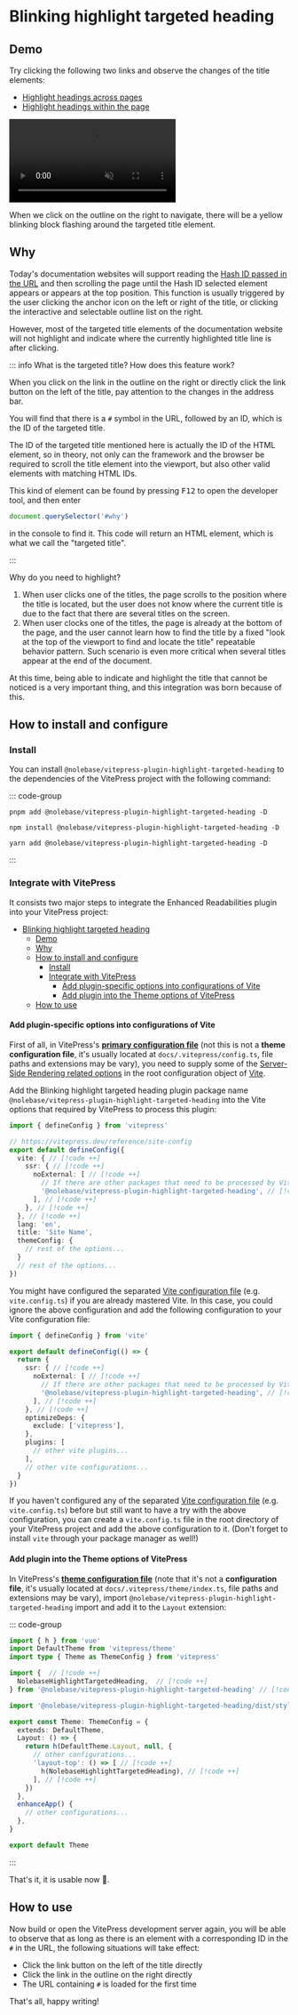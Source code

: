 # Blinking highlight targeted heading <Badge type="tip" text="v1.28.0" />

## Demo

Try clicking the following two links and observe the changes of the title elements:

- [Highlight headings across pages](/pages/en/guide/getting-started.html#getting-started)
- [Highlight headings within the page](#how-to-use)

<video controls muted>
  <source src="./assets/demo-video-1.en.mov">
</video>

When we click on the outline on the right to navigate, there will be a yellow blinking block flashing around the targeted title element.

## Why

Today's documentation websites will support reading the [Hash ID passed in the URL](https://developer.mozilla.org/en-US/docs/Web/API/Location/hash) and then scrolling the page until the Hash ID selected element appears or appears at the top position. This function is usually triggered by the user clicking the anchor icon on the left or right of the title, or clicking the interactive and selectable outline list on the right.

However, most of the targeted title elements of the documentation website will not highlight and indicate where the currently highlighted title line is after clicking.

::: info What is the targeted title? How does this feature work?

When you click on the link in the outline on the right or directly click the link button on the left of the title, pay attention to the changes in the address bar.

You will find that there is a `#` symbol in the URL, followed by an ID, which is the ID of the targeted title.

The ID of the targeted title mentioned here is actually the ID of the HTML element, so in theory, not only can the framework and the browser be required to scroll the title element into the viewport, but also other valid elements with matching HTML IDs.

This kind of element can be found by pressing <kbd>F12</kbd> to open the developer tool, and then enter

```js
document.querySelector('#why')
```

in the console to find it. This code will return an HTML element, which is what we call the "targeted title".

:::

Why do you need to highlight?

1. When user clicks one of the titles, the page scrolls to the position where the title is located, but the user does not know where the current title is due to the fact that there are several titles on the screen.
2. When user clocks one of the titles, the page is already at the bottom of the page, and the user cannot learn how to find the title by a fixed "look at the top of the viewport to find and locate the title" repeatable behavior pattern. Such scenario is even more critical when several titles appear at the end of the document.

At this time, being able to indicate and highlight the title that cannot be noticed is a very important thing, and this integration was born because of this.

## How to install and configure

### Install

You can install `@nolebase/vitepress-plugin-highlight-targeted-heading` to the dependencies of the VitePress project with the following command:

::: code-group

```shell [pnpm]
pnpm add @nolebase/vitepress-plugin-highlight-targeted-heading -D
```

```shell [npm]
npm install @nolebase/vitepress-plugin-highlight-targeted-heading -D
```

```shell [yarn]
yarn add @nolebase/vitepress-plugin-highlight-targeted-heading -D
```

:::

### Integrate with VitePress

It consists two major steps to integrate the Enhanced Readabilities plugin into your VitePress project:

- [Blinking highlight targeted heading ](#blinking-highlight-targeted-heading-)
  - [Demo](#demo)
  - [Why](#why)
  - [How to install and configure](#how-to-install-and-configure)
    - [Install](#install)
    - [Integrate with VitePress](#integrate-with-vitepress)
      - [Add plugin-specific options into configurations of Vite](#add-plugin-specific-options-into-configurations-of-vite)
      - [Add plugin into the Theme options of VitePress](#add-plugin-into-the-theme-options-of-vitepress)
  - [How to use](#how-to-use)

#### Add plugin-specific options into configurations of Vite

First of all, in VitePress's [**primary configuration file**](https://vitepress.dev/reference/site-config#config-resolution) (not this is not a **theme configuration file**, it's usually located at `docs/.vitepress/config.ts`, file paths and extensions may be vary), you need to supply some of the [Server-Side Rendering related options](https://vitejs.dev/guide/ssr.html#ssr-externals) in the root configuration object of [Vite](https://vitejs.dev).

Add the Blinking highlight targeted heading plugin package name `@nolebase/vitepress-plugin-highlight-targeted-heading` into the Vite options that required by VitePress to process this plugin:

<!--@include: @/pages/en/snippets/details-colored-diff.md-->

```typescript twoslash
import { defineConfig } from 'vitepress'

// https://vitepress.dev/reference/site-config
export default defineConfig({
  vite: { // [!code ++]
    ssr: { // [!code ++]
      noExternal: [ // [!code ++]
        // If there are other packages that need to be processed by Vite, you can add them here. // [!code hl]
        '@nolebase/vitepress-plugin-highlight-targeted-heading', // [!code ++]
      ], // [!code ++]
    }, // [!code ++]
  }, // [!code ++]
  lang: 'en',
  title: 'Site Name',
  themeConfig: {
    // rest of the options...
  }
  // rest of the options...
})
```

You might have configured the separated [Vite configuration file](https://vitejs.dev/config/) (e.g. `vite.config.ts`) if you are already mastered Vite. In this case, you could ignore the above configuration and add the following configuration to your Vite configuration file:

<!--@include: @/pages/en/snippets/details-colored-diff.md-->

```typescript twoslash
import { defineConfig } from 'vite'

export default defineConfig(() => {
  return {
    ssr: { // [!code ++]
      noExternal: [ // [!code ++]
        // If there are other packages that need to be processed by Vite, you can add them here. // [!code hl]
        '@nolebase/vitepress-plugin-highlight-targeted-heading', // [!code ++]
      ], // [!code ++]
    }, // [!code ++]
    optimizeDeps: {
      exclude: ['vitepress'],
    },
    plugins: [
      // other vite plugins...
    ],
    // other vite configurations...
  }
})

```

If you haven't configured any of the separated [Vite configuration file](https://vitejs.dev/config/) (e.g. `vite.config.ts`) before but still want to have a try with the above configuration, you can create a `vite.config.ts` file in the root directory of your VitePress project and add the above configuration to it. (Don't forget to install `vite` through your package manager as well!)

#### Add plugin into the Theme options of VitePress

In VitePress's [**theme configuration file**](https://vitepress.dev/reference/default-theme-config#default-theme-config) (note that it's not a **configuration file**, it's usually located at `docs/.vitepress/theme/index.ts`, file paths and extensions may be vary), import `@nolebase/vitepress-plugin-highlight-targeted-heading` import and add it to the `Layout` extension:

<!--@include: @/pages/en/snippets/details-colored-diff.md-->

::: code-group

```typescript twoslash [docs/.vitepress/theme/index.ts]
import { h } from 'vue'
import DefaultTheme from 'vitepress/theme'
import type { Theme as ThemeConfig } from 'vitepress'

import {  // [!code ++]
  NolebaseHighlightTargetedHeading,  // [!code ++]
} from '@nolebase/vitepress-plugin-highlight-targeted-heading' // [!code ++]

import '@nolebase/vitepress-plugin-highlight-targeted-heading/dist/style.css' // [!code ++]*

export const Theme: ThemeConfig = {
  extends: DefaultTheme,
  Layout: () => {
    return h(DefaultTheme.Layout, null, {
      // other configurations...
      'layout-top': () => [ // [!code ++]
        h(NolebaseHighlightTargetedHeading), // [!code ++]
      ], // [!code ++]
    })
  },
  enhanceApp() {
    // other configurations...
  },
}

export default Theme
```

:::

That's it, it is usable now 🎉.

## How to use

Now build or open the VitePress development server again, you will be able to observe that as long as there is an element with a corresponding ID in the `#` in the URL, the following situations will take effect:

- Click the link button on the left of the title directly
- Click the link in the outline on the right directly
- The URL containing `#` is loaded for the first time

That's all, happy writing!
